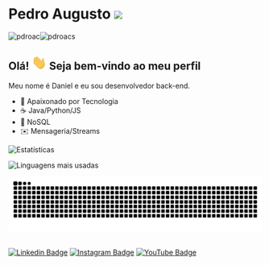 # Pedro Augusto <img src="[https://emojis.slackmojis.com/emojis/images/1531849430/4246/blob-sunglasses.gif](https://avatars.githubusercontent.com/u/90412819?v=4)" width="30"/>

<div style="display: flex">
<img src = "https://komarev.com/ghpvc/?username=pdroacs&label=Profile%20views&color=brightgreen" alt="pdroac"  style="float:right, margin-right:10px"/>
<img src="https://img.shields.io/github/followers/pdroacs?label=Follow&color=brightgreen" alt="pdroacs" style="float:left" />
</div>

## Olá! <img  src="https://raw.githubusercontent.com/ABSphreak/ABSphreak/master/gifs/Hi.gif" width="30" /> Seja bem-vindo ao meu perfil

Meu nome é Daniel e eu sou desenvolvedor back-end.

- :blue_heart: Apaixonado por Tecnologia
- :coffee: Java/Python/JS
- :green_heart: NoSQL
- :envelope: Mensageria/Streams

![Estatísticas](https://github-readme-stats.vercel.app/api?username=pdroacs&show_icons=true&locale=pt-BR&theme=transparent&rank_icon=github)

![Linguagens mais usadas](https://github-readme-stats.vercel.app/api/top-langs/?username=pdroacs&layout=compact&langs_count=7&count_private=true&locale=pt-BR&theme=transparent)

![Snake animation](https://github.com/pdroacs/pdroacs/blob/output/github-contribution-grid-snake.svg)

##

[![Linkedin Badge](https://img.shields.io/badge/LinkedIn-0077B5?style=for-the-badge&logo=linkedin&logoColor=white)](https://www.linkedin.com/in/danielwisky/)
[![Instagram Badge](https://img.shields.io/badge/Instagram-E4405F?style=for-the-badge&logo=instagram&logoColor=white)](https://www.instagram.com/danielwisky/)
[![YouTube Badge](https://img.shields.io/badge/YouTube-FF0000?style=for-the-badge&logo=youtube&logoColor=white)](https://www.youtube.com/c/DanielWisky/)

